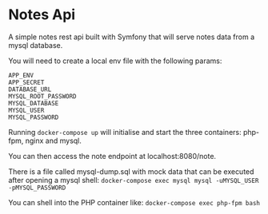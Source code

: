 # Notes Api

A simple notes rest api built with Symfony that will serve notes data from a mysql database.

You will need to create a local env file with the following params:
```
APP_ENV
APP_SECRET
DATABASE_URL
MYSQL_ROOT_PASSWORD
MYSQL_DATABASE
MYSQL_USER
MYSQL_PASSWORD
```


Running `docker-compose up` will initialise and start the three containers: php-fpm, nginx and mysql.

You can then access the note endpoint at localhost:8080/note.

There is a file called mysql-dump.sql with mock data that can be executed after opening a mysql shell:
`docker-compose exec mysql mysql -uMYSQL_USER -pMYSQL_PASSWORD`

You can shell into the PHP container like:
`docker-compose exec php-fpm bash`
